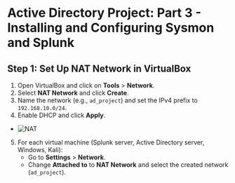 # Active Directory Project: Part 3 - Installing and Configuring Sysmon and Splunk
## Step 1: Set Up NAT Network in VirtualBox
1. Open VirtualBox and click on **Tools** > **Network**.
2. Select **NAT Network** and click **Create**.
3. Name the network (e.g., `ad_project`) and set the IPv4 prefix to `192.168.10.0/24`.
4. Enable DHCP and click **Apply**.
- ![NAT](https://i.imgur.com/TvD4DHh.png)
5. For each virtual machine (Splunk server, Active Directory server, Windows, Kali):
    - Go to **Settings** > **Network**.
    - Change **Attached to** to **NAT Network** and select the created network (`ad_project`).

